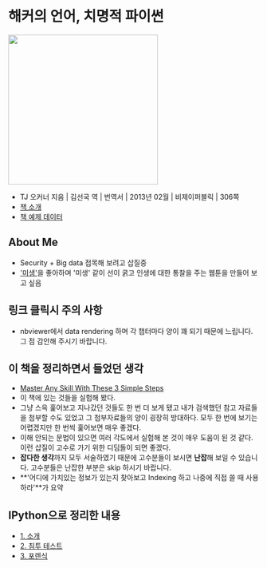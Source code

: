 # 해커의 언어, 치명적 파이썬

[<img src="http://image.yes24.com/goods/8433461/L" width="300px" />](http://www.yes24.com/24/goods/11043328?scode=029)


- TJ 오커너 지음 | 김선국 역 | 번역서 | 2013년 02월 | 비제이퍼블릭 | 306쪽
- [책 소개](http://www.yes24.com/24/goods/8433461?scode=032&OzSrank=1)
- [책 예제 데이터](http://booksite.elsevier.com/9781597499576/chapters.php)

## About Me

- Security + Big data 접목해 보려고 삽질중
- ['미생'](http://cartoon.media.daum.net/webtoon/view/miseng)을 좋아하며 '미생' 같이 선이 굵고 인생에 대한 통찰을 주는 웹툰을 만들어 보고 싶음

## 링크 클릭시 주의 사항

- nbviewer에서 data rendering 하며 각 챕터마다 양이 꽤 되기 때문에 느립니다. 그 점 감안해 주시기 바랍니다.

## 이 책을 정리하면서 들었던 생각

- [Master Any Skill With These 3 Simple Steps](http://www.businessinsider.com/skill-mastery-2014-5?utm_content=buffer801f0&utm_medium=social&utm_source=facebook.com&utm_campaign=buffer)
- 이 책에 있는 것들을 실험해 봤다.
- 그냥 스윽 훑어보고 지나갔던 것들도 한 번 더 보게 됐고 내가 검색했던 참고 자료들을 첨부할 수도 있었고 그 첨부자료들의 양이 굉장히 방대하다. 모두 한 번에 보기는 어렵겠지만 한 번씩 훑어보면 매우 좋겠다.
- 이해 안되는 문법이 있으면 여러 각도에서 실험해 본 것이 매우 도움이 된 것 같다. 이런 삽질이 고수로 가기 위한 디딤돌이 되면 좋겠다.
- **잡다한 생각**까지 모두 서술하였기 때문에 고수분들이 보시면 **난잡**해 보일 수 있습니다. 고수분들은 난잡한 부분은 skip 하시기 바랍니다.
- **'어디에 가치있는 정보가 있는지 찾아보고 Indexing 하고 나중에 직접 쓸 때 사용하라'**가 요약

## IPython으로 정리한 내용
- [1. 소개](http://nbviewer.ipython.org/github/re4lfl0w/ipython/blob/master/books/violent_python/ch01_Introduction.ipynb)
- [2. 침투 테스트](http://nbviewer.ipython.org/github/re4lfl0w/ipython/blob/master/books/violent_python/ch02_Penetration_test.ipynb)
- [3. 포렌식](http://nbviewer.ipython.org/github/re4lfl0w/ipython/blob/master/books/violent_python/ch03_forensic_investigation.ipynb)